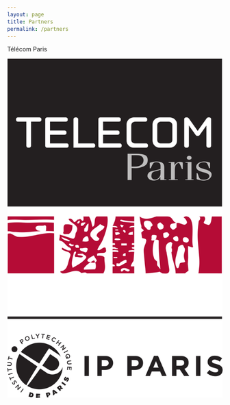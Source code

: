 ```yaml
---
layout: page
title: Partners
permalink: /partners
---
```


Télécom Paris

![alt text](https://github.com/ASTRAL-SAR/ASTRAL/blob/gh-pages/assets/img/telecom.png "Lagrange Demo Image")
